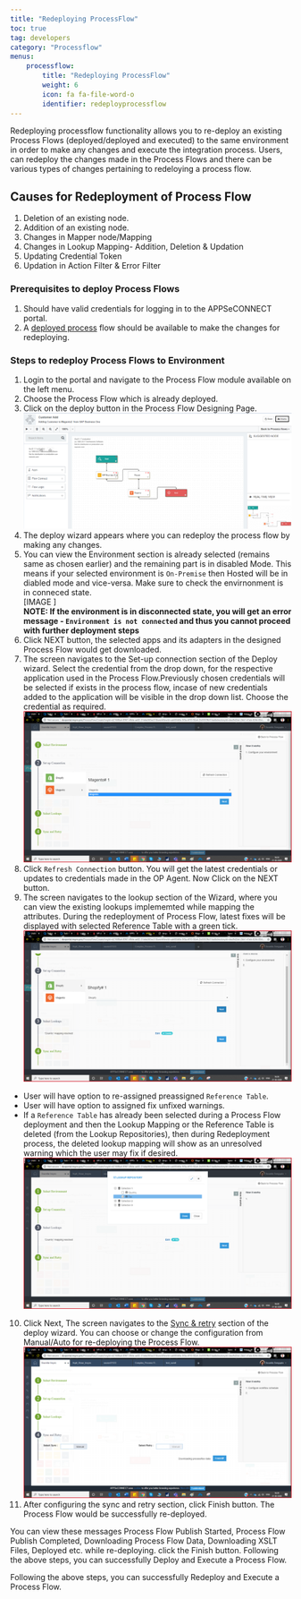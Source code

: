 ```yaml
---
title: "Redeploying ProcessFlow"
toc: true
tag: developers
category: "Processflow"
menus: 
    processflow:
        title: "Redeploying ProcessFlow"
        weight: 6
        icon: fa fa-file-word-o
        identifier: redeployprocessflow
---
```



Redeploying processflow functionality allows you to re-deploy an existing Process Flows (deployed/deployed and executed)
to the  same environment in order to make any changes and execute the integration process.
Users, can redeploy the changes made in the Process Flows and there can be various types of 
changes pertaining to redeloying a process flow.

## Causes for Redeployment of Process Flow 

1) Deletion of an existing node.  
2) Addition of an existing node.  
3) Changes in Mapper node/Mapping  
4) Changes in Lookup Mapping- Addition, Deletion & Updation  
5) Updating Credential Token  
6) Updation in Action Filter & Error Filter  

### Prerequisites to deploy Process Flows

1.	Should have valid credentials for logging in to the APPSeCONNECT portal.
2.  A [deployed process]() flow should be available to make the changes for redeploying.

### Steps to redeploy Process Flows to Environment
1.	Login to the portal and navigate to the Process Flow module available on the left menu.  
2.  Choose the Process Flow which is already deployed.   
3.	Click on the deploy button in the Process Flow Designing Page. 
![Deploy Processflow2](../../staticfiles/processflow/media/deploy-processflow2.png)
4.  The deploy wizard appears where you can redeploy the process flow by making any changes.
5.  You can view the Environment section is already selected (remains same as chosen earlier)
    and the remaining part is in disabled Mode. This means if your selected environment is 
   `On-Premise` then Hosted will be in diabled mode and vice-versa. Make sure to check the
    envirnonment is in conneced state.    
[IMAGE ]  
**NOTE: If the environment is in disconnected state, you will get an error message -
`Environment is not connected` and thus you cannot proceed with further deployment steps**    
6. Click NEXT button, the selected apps and its adapters in the designed Process Flow would get downloaded.
7. The screen navigates to the Set-up connection section of the Deploy wizard. Select the credential from the drop down, 
for the respective application used in the Process Flow.Previously chosen credentials will be selected if exists in the process flow,
incase of new credentials added to the application will be visible in the drop down list. Choose the credential as required.   
![Redeploy3](../../staticfiles/processflow/media/redeploy3.png)
8. Click `Refresh Connection` button. You will get the latest credentials or updates to credentials made in the OP Agent. 
Now Click on the NEXT button.
9. The screen navigates to the lookup section of the Wizard, where you can view the existing lookups implememted
 while mapping the attributes. During the redeployment of Process Flow, latest fixes will 
 be displayed with selected Reference Table with a green tick.
![Redeploy4](../../staticfiles/processflow/media/redeploy4.png)  
* User will have option to re-assigned preassigned `Reference Table`.
* User will have option to assigned fix unfixed warnings.
* If a `Reference Table` has already been selected during a Process Flow deployment 
  and then the Lookup Mapping or the Reference Table is deleted (from the Lookup Repositories), 
  then during Redeployment process, the deleted lookup mapping will show as an unresolved 
  warning which the user may fix if desired.
![Redeploy5](../../staticfiles/processflow/media/redeploy5.png)  
10. Click Next, The screen navigates to the [Sync & retry]()  section of the deploy wizard. You can choose or change the configuration from 
Manual/Auto for re-deploying the Process Flow.  
![Redeploy6](../../staticfiles/processflow/media/redeploy6.png)    
11. After configuring the sync and retry section, click Finish button. 
The Process Flow would be successfully re-deployed.   

You can view these messages Process Flow Publish Started, Process Flow Publish Completed, 
Downloading Process Flow Data, Downloading XSLT Files, Deployed etc. while re-deploying. 
click the Finish button. Following the above steps, you can successfully Deploy and Execute a Process Flow.

Following the above steps, you can successfully Redeploy and Execute a Process Flow.








 








